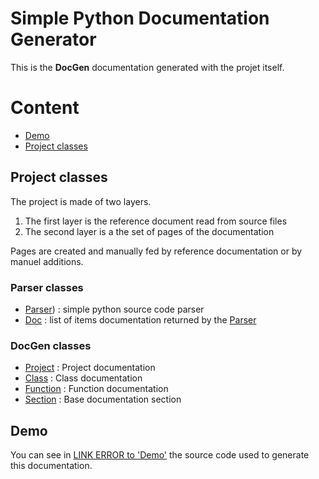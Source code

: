 # Simple Python Documentation Generator

This is the **DocGen** documentation generated with the projet itself.

# Content

- [Demo](#demo)
- [Project classes](#project-classes)

## Project classes


The project is made of two layers.
1. The first layer is the reference document read from source files
2. The second layer is a the set of pages of the documentation

Pages are created and manually fed by reference documentation or by manuel additions.


### Parser classes

- [Parser](parser_module.md#parser)) : simple python source code parser
- [Doc](parser_module.md#doc) : list of items documentation returned by the [Parser](parser.md)




### DocGen classes

- [Project](project.md) : Project documentation
- [Class](class.md) : Class documentation
- [Function](function.md) : Function documentation
- [Section](section.md) : Base documentation section




## Demo

You can see in [LINK ERROR to 'Demo'](index.md) the source code used to generate this documentation.



